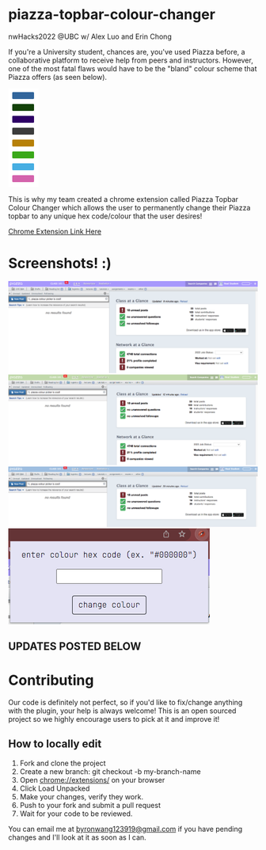 # piazza-topbar-colour-changer

nwHacks2022 @UBC w/ Alex Luo and Erin Chong

If you're a University student, chances are, you've used Piazza before, a collaborative platform to receive help from peers and instructors. However, one of the most fatal flaws would have to be the "bland" colour scheme that Piazza offers (as seen below).

![image not loaded](images/8colours.png)

This is why my team created a chrome extension called Piazza Topbar Colour Changer which allows the user to permanently change their Piazza topbar to any unique hex code/colour that the user desires!

[Chrome Extension Link Here](https://chrome.google.com/webstore/detail/piazza-topbar-colour-chan/afgdciiomggeopnojdocciillaoihnid?hl=en&fbclid=IwAR2_zuQo0Ejha4ScsWqAdQlbaVmOMXBylBZjKHLSirzUpJWsA24a3BppOgg)

# Screenshots! :)

![image not loaded](images/lavender.png)
![image not loaded](images/mintGreen.png)
![image not loaded](images/lightBlue.png)
![image not loaded](images/popupWindow.png)


## UPDATES POSTED BELOW

# Contributing
Our code is definitely not perfect, so if you'd like to fix/change anything with the plugin, your help is always welcome! This is an open sourced project so we highly encourage users to pick at it and improve it!

## How to locally edit
1. Fork and clone the project
2. Create a new branch: git checkout -b my-branch-name
3. Open [chrome://extensions/](chrome://extensions/ "chrome://extensions/") on your browser
4. Click Load Unpacked
5. Make your changes, verify they work.
6. Push to your fork and submit a pull request
7. Wait for your code to be reviewed.

You can email me at byronwang123919@gmail.com if you have pending changes and I'll look at it as soon as I can.
